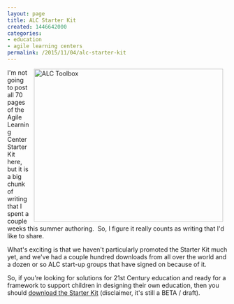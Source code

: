 ```yaml
---
layout: page
title: ALC Starter Kit
created: 1446642000
categories:
- education
- agile learning centers
permalink: /2015/11/04/alc-starter-kit
---
```


<img alt="ALC Toolbox" src="{{ site.urlimg }}images/ALC_Starter_Kit.png" style="width: 433px; height: 350px; margin-left: 10px; margin-right: 10px; float: right;">I'm not going to post all 70 pages of the Agile Learning Center Starter Kit here, but it is a big chunk of writing that I spent a couple weeks this summer authoring. &nbsp;So, I figure it really counts as writing that I'd like to share.

What's exciting is that we haven't particularly promoted the Starter Kit much yet, and we've had a couple hundred downloads from all over the world and a dozen or so ALC start-up groups that have signed on because of it.

So, if you're looking for solutions for 21st Century education and ready for a framework to support children in designing their own education, then you should <a href="http://StarterKit.AgileLearningCenters.org">download the Starter Kit</a> (disclaimer, it's still a BETA / draft).

<!--break-->

&nbsp;

